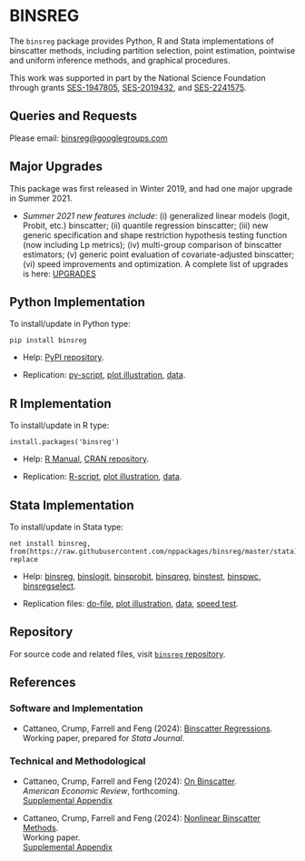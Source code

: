 # BINSREG

The `binsreg` package provides Python, R and Stata implementations of binscatter methods, including partition selection, point estimation, pointwise and uniform inference methods, and graphical procedures. 

This work was supported in part by the National Science Foundation through grants [SES-1947805](https://www.nsf.gov/awardsearch/showAward?AWD_ID=1947805), [SES-2019432](https://www.nsf.gov/awardsearch/showAward?AWD_ID=2019432), and [SES-2241575](https://www.nsf.gov/awardsearch/showAward?AWD_ID=2241575).

## Queries and Requests

Please email: [binsreg@googlegroups.com](mailto:binsreg@googlegroups.com)

## Major Upgrades

This package was first released in Winter 2019, and had one major upgrade in Summer 2021.

- _Summer 2021 new features include_: (i) generalized linear models (logit, Probit, etc.) binscatter; (ii) quantile regression binscatter; (iii) new generic specification and shape restriction hypothesis testing function (now including Lp metrics); (iv) multi-group comparison of binscatter estimators; (v) generic point evaluation of covariate-adjusted binscatter; (vi) speed improvements and optimization. A complete list of upgrades is here: [UPGRADES](https://nppackages.github.io/binsreg/binsreg_upgrades.txt)


## Python Implementation

To install/update in Python type:
```
pip install binsreg
```

- Help: [PyPI repository](https://pypi.org/project/binsreg/).

- Replication: [py-script](https://github.com/nppackages/binsreg/blob/master/Python/binsreg_illustration.py), [plot illustration](https://github.com/nppackages/binsreg/blob/master/Python/binsreg_illustration_plot.py), [data](https://github.com/nppackages/binsreg/blob/master/Python/binsreg_sim.csv).

## R Implementation

To install/update in R type:
```
install.packages('binsreg')
```

- Help: [R Manual](https://github.com/nppackages/binsreg/blob/master/R/binsreg.pdf), [CRAN repository](https://cran.r-project.org/package=binsreg).

- Replication: [R-script](https://github.com/nppackages/binsreg/blob/master/R/binsreg_illustration.R), [plot illustration](https://github.com/nppackages/binsreg/blob/master/R/binsreg_illustration_plot.R), [data](https://github.com/nppackages/binsreg/blob/master/R/binsreg_sim.csv).

## Stata Implementation

To install/update in Stata type:
```
net install binsreg, from(https://raw.githubusercontent.com/nppackages/binsreg/master/stata) replace
```

- Help: [binsreg](https://github.com/nppackages/binsreg/blob/master/stata/binsreg.pdf), [binslogit](https://github.com/nppackages/binsreg/blob/master/stata/binslogit.pdf), [binsprobit](https://github.com/nppackages/binsreg/blob/master/stata/binsprobit.pdf), [binsqreg](https://github.com/nppackages/binsreg/blob/master/stata/binsqreg.pdf), [binstest](https://github.com/nppackages/binsreg/blob/master/stata/binstest.pdf), [binspwc](https://github.com/nppackages/binsreg/blob/master/stata/binspwc.pdf), [binsregselect](https://github.com/nppackages/binsreg/blob/master/stata/binsregselect.pdf).

- Replication files: [do-file](https://github.com/nppackages/binsreg/blob/master/stata/binsreg_illustration.do), [plot illustration](https://github.com/nppackages/binsreg/blob/master/stata/binsreg_illustration_plot.do), [data](https://github.com/nppackages/binsreg/blob/master/stata/binsreg_simdata.dta), [speed test](https://github.com/nppackages/binsreg/blob/master/stata/binsreg_speedcomparison.do).

## Repository

For source code and related files, visit [`binsreg` repository](https://github.com/nppackages/binsreg/).


## References

### Software and Implementation

- Cattaneo, Crump, Farrell and Feng (2024): [Binscatter Regressions](https://nppackages.github.io/references/Cattaneo-Crump-Farrell-Feng_2024_Stata.pdf).<br>
Working paper, prepared for _Stata Journal_.

### Technical and Methodological

- Cattaneo, Crump, Farrell and Feng (2024): [On Binscatter](https://nppackages.github.io/references/Cattaneo-Crump-Farrell-Feng_2024_AER.pdf).<br>
_American Economic Review_, forthcoming.<br>
[Supplemental Appendix](https://nppackages.github.io/references/Cattaneo-Crump-Farrell-Feng_2024_AER--Supplemental.pdf)

- Cattaneo, Crump, Farrell and Feng (2024): [Nonlinear Binscatter Methods](https://nppackages.github.io/references/Cattaneo-Crump-Farrell-Feng_2024_NonlinearBinscatter.pdf).<br>
Working paper.<br>
[Supplemental Appendix](https://nppackages.github.io/references/Cattaneo-Crump-Farrell-Feng_2024_NonlinearBinscatter--Supplemental.pdf)

<br><br>

